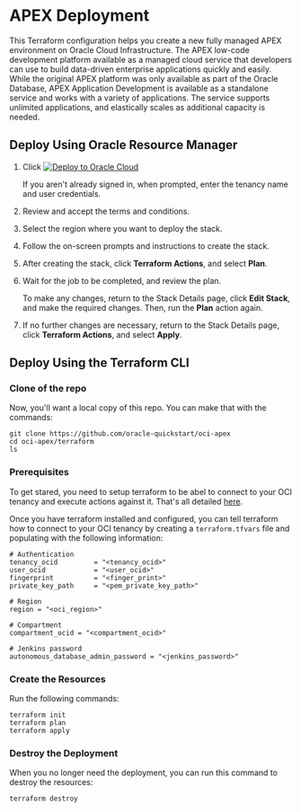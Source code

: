 # APEX Deployment

This Terraform configuration helps you create a new fully managed APEX environment on Oracle Cloud Infrastructure.
The APEX low-code development platform available as a managed cloud service that developers can use to build data-driven enterprise applications quickly and easily.
While the original APEX platform was only available as part of the Oracle Database, APEX Application Development is available as a standalone service and works with a variety of applications. 
The service supports unlimited applications, and elastically scales as additional capacity is needed.

## Deploy Using Oracle Resource Manager

1. Click [![Deploy to Oracle Cloud](https://oci-resourcemanager-plugin.plugins.oci.oraclecloud.com/latest/deploy-to-oracle-cloud.svg)](https://cloud.oracle.com/resourcemanager/stacks/create?zipUrl=https://github.com/oracle-quickstart/oci-apex/releases/download/v0.0.1/oci-quickstart-apex-v0.0.1.zip)

    If you aren't already signed in, when prompted, enter the tenancy name and user credentials.

2. Review and accept the terms and conditions.

3. Select the region where you want to deploy the stack.

4. Follow the on-screen prompts and instructions to create the stack.

5. After creating the stack, click **Terraform Actions**, and select **Plan**.

6. Wait for the job to be completed, and review the plan.

    To make any changes, return to the Stack Details page, click **Edit Stack**, and make the required changes. Then, run the **Plan** action again.

7. If no further changes are necessary, return to the Stack Details page, click **Terraform Actions**, and select **Apply**. 

## Deploy Using the Terraform CLI

### Clone of the repo
Now, you'll want a local copy of this repo. You can make that with the commands:

```
git clone https://github.com/oracle-quickstart/oci-apex
cd oci-apex/terraform
ls
```

### Prerequisites

To get stared, you need to setup terraform to be abel to connect to your OCI tenancy and execute actions against it.  That's all detailed [here](https://github.com/cloud-partners/oci-prerequisites).

Once you have terraform installed and configured, you can tell terraform how to connect to your OCI tenancy by creating a `terraform.tfvars` file and populating with the following information:

```
# Authentication
tenancy_ocid         = "<tenancy_ocid>"
user_ocid            = "<user_ocid>"
fingerprint          = "<finger_print>"
private_key_path     = "<pem_private_key_path>"

# Region
region = "<oci_region>"

# Compartment
compartment_ocid = "<compartment_ocid>"

# Jenkins password
autonomous_database_admin_password = "<jenkins_password>"
```

### Create the Resources

Run the following commands:

```    
terraform init
terraform plan
terraform apply
```

### Destroy the Deployment

When you no longer need the deployment, you can run this command to destroy the resources:

```
terraform destroy
```

